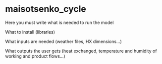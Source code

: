 # maisotsenko_cycle

Here you must write what is needed to run the model

What to install (libraries)

What inputs are needed (weather files, HX dimensions...)

What outputs the user gets (heat exchanged, temperature and humidity of working and product flows...)
